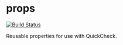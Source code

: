 props
=====
[![Build Status](https://travis-ci.org/deviant-logic/props.svg?branch=master)](https://travis-ci.org/deviant-logic/props)

Reusable properties for use with QuickCheck.

